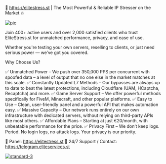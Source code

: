 🚀 https://elitestress.st | The Most Powerful & Reliable IP Stresser on the Market 🔥

<a href="https://elitestress.st?github"><img src="https://i.ibb.co/HLmdGrZQ/photo-2025-07-07-14-35-40.jpg" alt="pic" border="0"></a>

Join 400+ active users and over 2,000 satisfied clients who trust EliteStress.st for unmatched performance, privacy, and ease of use.

Whether you're testing your own servers, reselling to clients, or just need serious power — we’ve got you covered.

Why Choose Us?

✅ Unmatched Power – We push over 350,000 PPS per concurrent with spoofed data – a level of output that no one else in the market matches at this scale.
✅ Constantly Updated L7 Methods – Our bypasses are always up to date to beat the latest protections, including Cloudflare (UAM, HCaptcha, Recaptcha) and more.
✅ Game Server Support – We offer powerful methods specifically for FiveM, Minecraft, and other popular platforms.
✅ Easy to Use – Clean, user-friendly panel and a powerful API that makes automation easy.
✅ Massive Capacity – Our network runs entirely on our own infrastructure with dedicated servers, without relying on third-party APIs like most others.
✅ Affordable Plans – Starting at just €20/month, with unbeatable performance for the price.
✅ Privacy First – We don’t keep logs. Period. No login logs, no attack logs. Your privacy is our priority.

🔗 Panel: https://elitestress.st
👥 24/7 Support / Contact: https://telegram.eliteservices.st

<a href="https://elitestress.st?github"><img src="https://i.ibb.co/xtjGw8qm/elitenetwork.gif" alt="standard-3" border="0"></a>

